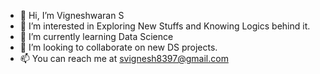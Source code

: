 - 👋 Hi, I’m Vigneshwaran S 
- 👀 I’m interested in Exploring New Stuffs and Knowing Logics behind it. 
- 🌱 I’m currently learning Data Science 
- 💞️ I’m looking to collaborate on new DS projects. 
- 📫 You can reach me at svignesh8397@gmail.com 

<!---
Vigneshwaran-93/Vigneshwaran-93 is a ✨ special ✨ repository because its `README.md` (this file) appears on your GitHub profile.
You can click the Preview link to take a look at your changes.
--->
